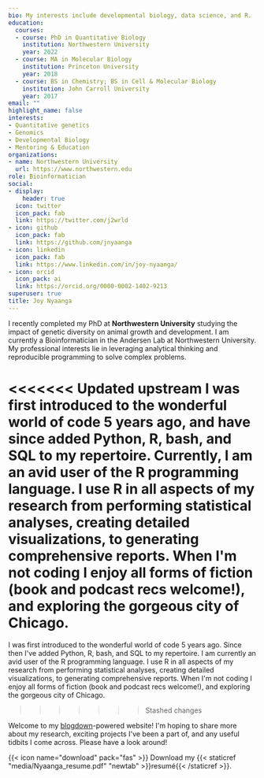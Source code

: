 ```yaml
---
bio: My interests include developmental biology, data science, and R.
education:
  courses:
  - course: PhD in Quantitative Biology
    institution: Northwestern University
    year: 2022
  - course: MA in Molecular Biology
    institution: Princeton University
    year: 2018
  - course: BS in Chemistry; BS in Cell & Molecular Biology
    institution: John Carroll University
    year: 2017
email: ""
highlight_name: false
interests:
- Quantitative genetics
- Genomics
- Developmental Biology
- Mentoring & Education
organizations:
- name: Northwestern University
  url: https://www.northwestern.edu
role: Bioinformatician
social:
- display:
    header: true
  icon: twitter
  icon_pack: fab
  link: https://twitter.com/j2wrld
- icon: github
  icon_pack: fab
  link: https://github.com/jnyaanga
- icon: linkedin
  icon_pack: fab
  link: https://www.linkedin.com/in/joy-nyaanga/
- icon: orcid
  icon_pack: ai
  link: https://orcid.org/0000-0002-1402-9213
superuser: true
title: Joy Nyaanga
---
```

I recently completed my PhD at **Northwestern University** studying the impact of 
genetic diversity on animal growth and development. I am currently a Bioinformatician 
in the Andersen Lab at Northwestern University. My professional interests lie in 
leveraging analytical thinking and reproducible programming to solve complex problems. 

<<<<<<< Updated upstream
I was first introduced to the wonderful world of code 5 years ago, and have since added Python, R, bash, 
and SQL to my repertoire. Currently, I am an avid user of the R programming language. I use R in all aspects 
of my research from performing statistical analyses, creating detailed visualizations, to generating 
comprehensive reports. When I'm not coding I enjoy all forms of fiction (book and podcast recs welcome!), and 
exploring the gorgeous city of Chicago.
=======
I was first introduced to the wonderful world of code 5 years ago. Since then I've added 
Python, R, bash, and SQL to my repertoire. I am currently an avid user of the R programming language. 
I use R in all aspects of my research from performing statistical analyses, creating detailed visualizations,
to generating comprehensive reports. When I'm not coding I enjoy all forms of fiction (book and podcast recs welcome!), 
and exploring the gorgeous city of Chicago.
>>>>>>> Stashed changes

Welcome to my [blogdown](https://github.com/rstudio/blogdown)-powered website! I'm hoping to share more about my research,
exciting projects I've been a part of, and any useful tidbits I come across. Please have a look around!


{{< icon name="download" pack="fas" >}} Download my {{< staticref "media/Nyaanga_resume.pdf" "newtab" >}}resumé{{< /staticref >}}.
